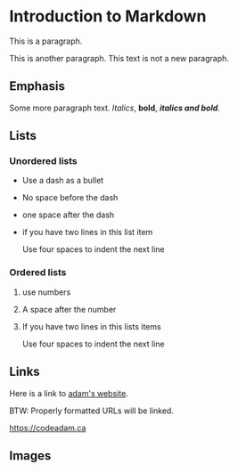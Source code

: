 # Introduction to Markdown

This is a paragraph.

This is another paragraph.
This text is not a new paragraph.

## Emphasis

Some more paragraph text.
*Italics*, **bold**, ***italics and bold***.

## Lists

### Unordered lists

- Use a dash as a bullet
- No space before the dash
- one space after the dash
- if you have two lines in this list item

    Use four spaces to indent the next line

### Ordered lists

1. use numbers
2. A space after the number
3. If you have two lines in this lists items

    Use four spaces to indent the next line

## Links

Here is a link to [adam's website](https://codeadam.ca).

BTW: Properly formatted URLs will be linked.

https://codeadam.ca

## Images

